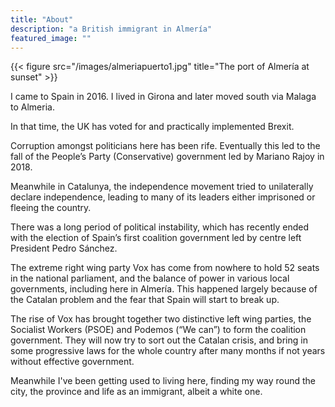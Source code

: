```yaml
---
title: "About"
description: "a British immigrant in Almería"
featured_image: ""
---
```

{{< figure src="/images/almeriapuerto1.jpg" title="The port of Almería at sunset" >}}

I came to Spain in 2016.  I lived in Girona and later moved south via Malaga to Almeria.

In that time, the UK has voted for and practically implemented Brexit.

Corruption amongst politicians here has been rife.  Eventually this led to the fall of the People’s Party (Conservative) government led by Mariano Rajoy in 2018.

Meanwhile in Catalunya, the independence movement tried to unilaterally declare independence, leading to  many of its leaders either imprisoned or fleeing the country.

There was a long period of political instability, which has recently ended with the election of Spain’s first coalition government led by centre left President Pedro Sánchez.

The extreme right wing party Vox has come from nowhere to hold 52 seats in the national parliament, and the balance of power in various local governments, including here in Almería.  This happened largely because of the Catalan problem and the fear that Spain will start to break up.

The rise of Vox has brought together two distinctive left wing parties, the Socialist Workers (PSOE) and Podemos (“We can”) to form the coalition government.  They will now try to sort out the Catalan crisis, and bring in some progressive laws for the whole country after many months if not years without effective government.

Meanwhile I've been getting used to living here, finding my way round the city, the province and life as an immigrant, albeit a white one.
